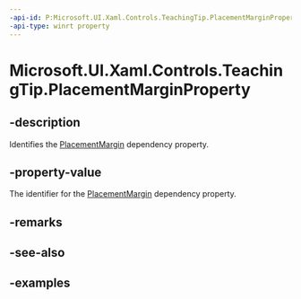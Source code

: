 ```yaml
---
-api-id: P:Microsoft.UI.Xaml.Controls.TeachingTip.PlacementMarginProperty
-api-type: winrt property
---
```


# Microsoft.UI.Xaml.Controls.TeachingTip.PlacementMarginProperty

<!--
public static Windows.UI.Xaml.DependencyProperty PlacementMarginProperty { get; }
-->

## -description

Identifies the [PlacementMargin](teachingtip_placementmargin.md) dependency property.

## -property-value

The identifier for the [PlacementMargin](teachingtip_placementmargin.md) dependency property.

## -remarks

## -see-also

## -examples

